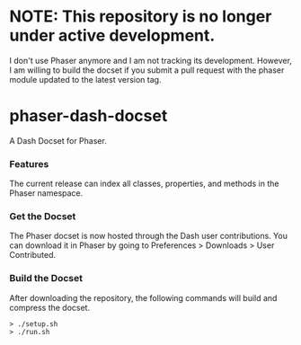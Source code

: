 # NOTE: This repository is no longer under active development.

I don't use Phaser anymore and I am not tracking its development. However, I am willing to build the docset if you submit a pull request with the phaser module updated to the latest version tag.

phaser-dash-docset
==================

A Dash Docset for Phaser.


### Features

The current release can index all classes, properties, and methods in the Phaser namespace.


### Get the Docset

The Phaser docset is now hosted through the Dash user contributions. You can download it in Phaser by going to Preferences > Downloads > User Contributed.

### Build the Docset

After downloading the repository, the following commands will build and compress the docset.

```
> ./setup.sh
> ./run.sh
```
